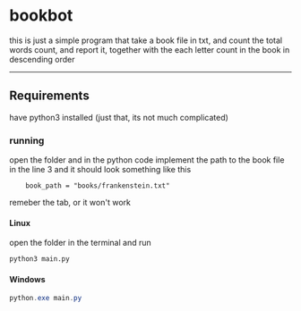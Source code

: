 # bookbot

this is just a simple program that take a book file in txt, and count the total words count, and report it, together with the each letter count in the book in descending order

---

## Requirements

have python3 installed (just that, its not much complicated)

### running

open the folder and in the python code implement the path to the book file in the line 3 and it should look something like this

```python3
    book_path = "books/frankenstein.txt"
```

remeber the tab, or it won't work


#### Linux

open the folder in the terminal and run 

```sh
python3 main.py
```

#### Windows

```powershell
python.exe main.py
```
